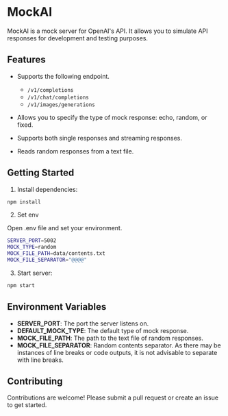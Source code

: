 # MockAI

MockAI is a mock server for OpenAI's API. It allows you to simulate API responses for development and testing purposes.

## Features

- Supports the following endpoint.

  - `/v1/completions`
  - `/v1/chat/completions`
  - `/v1/images/generations`

- Allows you to specify the type of mock response: echo, random, or fixed.
- Supports both single responses and streaming responses.
- Reads random responses from a text file.

## Getting Started

1. Install dependencies:

```bash
npm install
```

2. Set env

Open .env file and set your environment.

```bash
SERVER_PORT=5002
MOCK_TYPE=random
MOCK_FILE_PATH=data/contents.txt
MOCK_FILE_SEPARATOR="@@@@"
```

3. Start server:

```bash
npm start
```

## Environment Variables

- **SERVER_PORT**: The port the server listens on.
- **DEFAULT_MOCK_TYPE**: The default type of mock response.
- **MOCK_FILE_PATH**: The path to the text file of random responses.
- **MOCK_FILE_SEPARATOR**: Random contents separator. As there may be instances of line breaks or code outputs, it is not advisable to separate with line breaks.

## Contributing

Contributions are welcome! Please submit a pull request or create an issue to get started.
